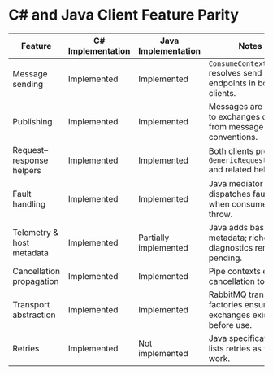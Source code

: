 # C# and Java Client Feature Parity

| Feature | C# Implementation | Java Implementation | Notes |
| --- | --- | --- | --- |
| Message sending | Implemented | Implemented | `ConsumeContext` resolves send endpoints in both clients. |
| Publishing | Implemented | Implemented | Messages are routed to exchanges derived from message type conventions. |
| Request–response helpers | Implemented | Implemented | Both clients provide `GenericRequestClient` and related helpers. |
| Fault handling | Implemented | Implemented | Java mediator dispatches faults when consumers throw. |
| Telemetry & host metadata | Implemented | Partially implemented | Java adds basic host metadata; richer diagnostics remain pending. |
| Cancellation propagation | Implemented | Implemented | Pipe contexts expose cancellation tokens. |
| Transport abstraction | Implemented | Implemented | RabbitMQ transport factories ensure exchanges exist before use. |
| Retries | Implemented | Not implemented | Java specification lists retries as future work. |
